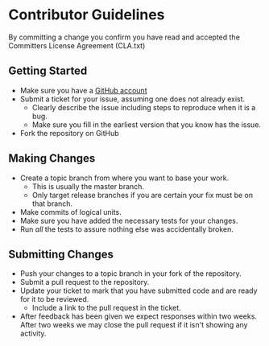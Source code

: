 # Contributor Guidelines

By committing a change you confirm you have read and accepted the Committers License Agreement (CLA.txt)

## Getting Started

* Make sure you have a [GitHub account](https://github.com/signup/free)
* Submit a ticket for your issue, assuming one does not already exist.
  * Clearly describe the issue including steps to reproduce when it is a bug.
  * Make sure you fill in the earliest version that you know has the issue.
* Fork the repository on GitHub

## Making Changes

* Create a topic branch from where you want to base your work.
  * This is usually the master branch.
  * Only target release branches if you are certain your fix must be on that
    branch.
* Make commits of logical units.
* Make sure you have added the necessary tests for your changes.
* Run _all_ the tests to assure nothing else was accidentally broken.

## Submitting Changes

* Push your changes to a topic branch in your fork of the repository.
* Submit a pull request to the repository.
* Update your ticket to mark that you have submitted code and are ready for it to be reviewed.
  * Include a link to the pull request in the ticket.
* After feedback has been given we expect responses within two weeks. After two
  weeks we may close the pull request if it isn't showing any activity.

